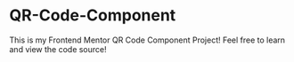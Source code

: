 # QR-Code-Component
This is my Frontend Mentor QR Code Component Project! Feel free to learn and view the code source! 
